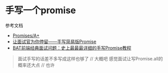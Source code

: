 # 手写一个promise
参考文档
- [Promises/A+](https://promisesaplus.com/)
- [让面试官为你停留——手写简易版Promise](https://juejin.cn/post/7392898777047433235?searchId=20240921212148CA9C35A92C4D2656B245)
- [BAT前端经典面试问题：史上最最最详细的手写Promise教程](https://juejin.cn/post/6844903625769091079?searchId=20240921212639D5BAA3E88D7A95297D60)
> 面试手写的话差不多写成这样也够了 // 大概吧
> 感觉面试让写Promise.all的概率还大点 // 也许
